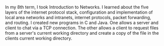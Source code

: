 In my 8th term, I took Introduction to Networks. I learned about the five layers of the internet protocol stack, configuration and implementation of local area networks and intranets, internet protocols, packet forwarding, and routing. I created new programs in C and Java. One allows a server and client to chat via a TCP connection. The other allows a client to request files from a server's current working directory and create a copy of the file in the clients current working directory.
